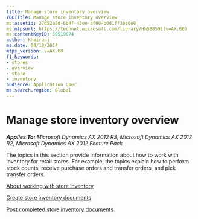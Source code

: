 ```yaml
---
title: Manage store inventory overview
TOCTitle: Manage store inventory overview
ms:assetid: 27d52a2d-6b4f-43ee-af00-b0d1ff3bc6e8
ms:mtpsurl: https://technet.microsoft.com/library/Hh580591(v=AX.60)
ms:contentKeyID: 39519074
author: Khairunj
ms.date: 04/18/2014
mtps_version: v=AX.60
f1_keywords:
- stores
- overview
- store
- inventory
audience: Application User
ms.search.region: Global
---
```


# Manage store inventory overview 


_**Applies To:** Microsoft Dynamics AX 2012 R3, Microsoft Dynamics AX 2012 R2, Microsoft Dynamics AX 2012 Feature Pack_

The topics in this section provide information about how to work with inventory for retail stores. For example, the topics explain how to perform stock counts, receive purchase orders and transfer orders, and pick transfer orders.

[About working with store inventory](about-working-with-store-inventory.md)

[Create store inventory documents](create-store-inventory-documents.md)

[Post completed store inventory documents](post-completed-store-inventory-documents.md)

  


